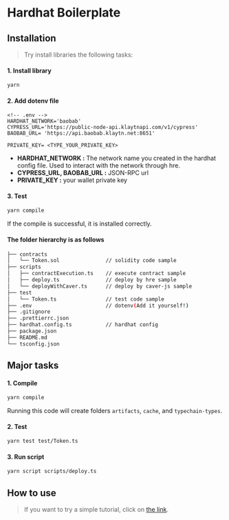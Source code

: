 # Hardhat Boilerplate

## Installation

> Try install libraries the following tasks:

#### 1. Install library

```bash
yarn
```

#### 2. Add dotenv file

```dotenv
<!-- .env -->
HARDHAT_NETWORK='baobab'
CYPRESS_URL='https://public-node-api.klaytnapi.com/v1/cypress'
BAOBAB_URL= 'https://api.baobab.klaytn.net:8651'

PRIVATE_KEY= <TYPE_YOUR_PRIVATE_KEY>
```

- **HARDHAT_NETWORK :** The network name you created in the hardhat config file. Used to interact with the network through hre.
- **CYPRESS_URL, BAOBAB_URL :** JSON-RPC url
- **PRIVATE_KEY :** your wallet private key

#### 3. Test

```bash
yarn compile
```

If the compile is successful, it is installed correctly.

#### The folder hierarchy is as follows

```bash
├── contracts
│   └── Token.sol               // solidity code sample
├── scripts
│   ├── contractExecution.ts    // execute contract sample
│   ├── deploy.ts               // deploy by hre sample
│   └── deployWithCaver.ts      // deploy by caver-js sample
├── test
│   └── Token.ts                // test code sample
├── .env                        // dotenv(Add it yourself!)
├── .gitignore
├── .prettierrc.json
├── hardhat.config.ts           // hardhat config
├── package.json
├── README.md
└── tsconfig.json
```

## Major tasks

#### 1. Compile

```bash
yarn compile
```

Running this code will create folders `artifacts`, `cache`, and `typechain-types`.

#### 2. Test

```bash
yarn test test/Token.ts
```

#### 3. Run script

```bash
yarn script scripts/deploy.ts
```

## How to use
> If you want to try a simple tutorial, click on [the link](https://dean-dev.notion.site/ec14cb0959774c489f66e9aa9c66c264?v=eb01a7a8ac3b463c961f674dd0a97929).

